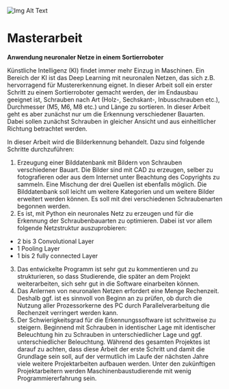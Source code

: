 ![Img Alt 
Text](https://www.ionos.de/digitalguide/fileadmin/DigitalGuide/Teaser/ki-t.jpg)



# Masterarbeit
**Anwendung neuronaler Netze in einem Sortierroboter**

Künstliche Intelligenz (KI) findet immer mehr Einzug in Maschinen. Ein Bereich der KI ist das Deep
Learning mit neuronalen Netzen, das sich z.B. hervorragend für Mustererkennung eignet. In dieser
Arbeit soll ein erster Schritt zu einem Sortierroboter gemacht werden, der im Endausbau geeignet ist,
Schrauben nach Art (Holz-, Sechskant-, Inbusschrauben etc.), Durchmesser (M5, M6, M8 etc.) und
Länge zu sortieren. In dieser Arbeit geht es aber zunächst nur um die Erkennung verschiedener
Bauarten. Dabei sollen zunächst Schrauben in gleicher Ansicht und aus einheitlicher Richtung
betrachtet werden.

In dieser Arbeit wird die Bilderkennung behandelt. Dazu sind folgende Schritte durchzuführen:
1. Erzeugung einer Bilddatenbank mit Bildern von Schrauben verschiedener Bauart. Die Bilder
sind mit CAD zu erzeugen, selber zu fotografieren oder aus dem Internet unter Beachtung
des Copyrights zu sammeln. Eine Mischung der drei Quellen ist ebenfalls möglich.
Die Bilddatenbank soll leicht um weitere Kategorien und um weitere Bilder erweitert werden
können. Es soll mit drei verschiedenen Schraubenarten begonnen werden.
2. Es ist, mit Python ein neuronales Netz zu erzeugen und für die Erkennung der
Schraubenbauarten zu optimieren. Dabei ist vor allem folgende Netzstruktur auszuprobieren:
- 2 bis 3 Convolutional Layer
- 1 Pooling Layer
- 1 bis 2 fully connected Layer
3. Das entwickelte Programm ist sehr gut zu kommentieren und zu strukturieren, so dass
Studierende, die später an dem Projekt weiterarbeiten, sich sehr gut in die Software
einarbeiten können.
4. Das Anlernen von neuronalen Netzen erfordert eine Menge Rechenzeit. Deshalb ggf. ist es
sinnvoll von Beginn an zu prüfen, ob durch die Nutzung aller Prozessorkerne des PC durch
Parallelverarbeitung die Rechenzeit verringert werden kann.
5. Der Schwierigkeitsgrad für die Erkennungssoftware ist schrittweise zu steigern. Beginnend
mit Schrauben in identischer Lage mit identischer Beleuchtung hin zu Schrauben in
unterschiedlicher Lage und ggf. unterschiedlicher Beleuchtung.
Während des gesamten Projektes ist darauf zu achten, dass diese Arbeit der erste Schritt und damit
die Grundlage sein soll, auf der vermutlich im Laufe der nächsten Jahre viele weitere Projektarbeiten
aufbauen werden. Unter den zukünftigen Projektarbeitern werden Maschinenbaustudierende mit
wenig Programmiererfahrung sein.




















































